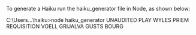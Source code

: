 To generate a Haiku run the haiku_generator file in Node, as shown below:

C:\Users\...\haiku>node haiku_generator
 UNAUDITED PLAY
 WYLES PRIEM REQUISITION VOELL
 GRIJALVA GUSTS BOURG
